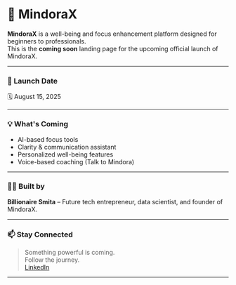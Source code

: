 # 🚀 MindoraX

**MindoraX** is a well-being and focus enhancement platform designed for beginners to professionals.  
This is the **coming soon** landing page for the upcoming official launch of MindoraX.

---

### 🌟 Launch Date
🗓️ August 15, 2025

---

### 💡 What's Coming
- AI-based focus tools
- Clarity & communication assistant
- Personalized well-being features
- Voice-based coaching (Talk to Mindora)

---

### 👩‍💻 Built by
**Billionaire Smita** – Future tech entrepreneur, data scientist, and founder of MindoraX.

---

### 📫 Stay Connected
> Something powerful is coming.  
> Follow the journey.  
> [LinkedIn](www.linkedin.com/in/asmita-pandey-413681343)

---


